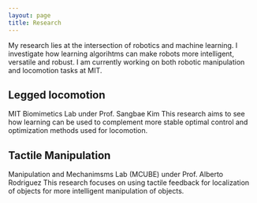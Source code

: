 ```yaml
---
layout: page
title: Research 
---
```


My research lies at the intersection of robotics and machine learning. I investigate how learning algorihtms can make robots more intelligent, versatile and robust. I am currently working on both robotic manipulation and locomotion tasks at MIT. 

## Legged locomotion
MIT Biomimetics Lab under Prof. Sangbae Kim
This research aims to see how learning can be used to complement more stable optimal control and optimization methods used for locomotion.

## Tactile Manipulation
Manipulation and Mechanimsms Lab (MCUBE) under Prof. Alberto Rodriguez 
This research focuses on using tactile feedback for localization of objects for more intelligent manipulation of objects.
